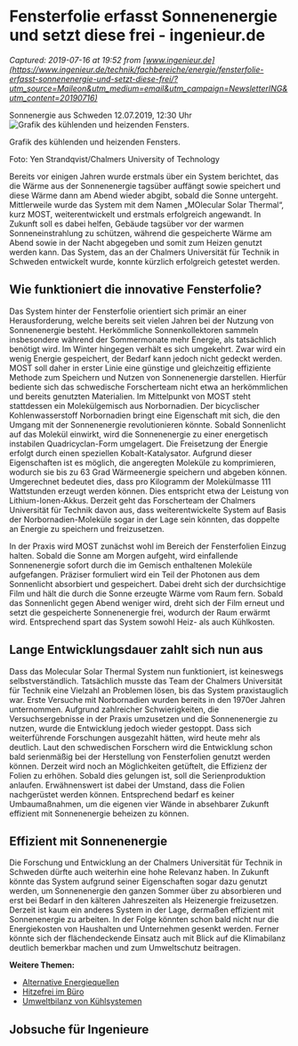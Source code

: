 # Fensterfolie erfasst Sonnenenergie und setzt diese frei - ingenieur.de

_Captured: 2019-07-16 at 19:52 from [www.ingenieur.de](https://www.ingenieur.de/technik/fachbereiche/energie/fensterfolie-erfasst-sonnenenergie-und-setzt-diese-frei/?utm_source=Maileon&utm_medium=email&utm_campaign=NewsletterING&utm_content=20190716)_

Sonnenergie aus Schweden 12.07.2019, 12:30 Uhr ![Grafik des kühlenden und heizenden Fensters.](https://www.ingenieur.de/wp-content/uploads/2019/07/g9seocrggcbjyqnkbsdz-e1562853844550.jpg)

Grafik des kühlenden und heizenden Fensters. 

Foto: Yen Strandqvist/Chalmers University of Technology

Bereits vor einigen Jahren wurde erstmals über ein System berichtet, das die Wärme aus der Sonnenenergie tagsüber auffängt sowie speichert und diese Wärme dann am Abend wieder abgibt, sobald die Sonne untergeht. Mittlerweile wurde das System mit dem Namen „MOlecular Solar Thermal“, kurz MOST, weiterentwickelt und erstmals erfolgreich angewandt. In Zukunft soll es dabei helfen, Gebäude tagsüber vor der warmen Sonneneinstrahlung zu schützen, während die gespeicherte Wärme am Abend sowie in der Nacht abgegeben und somit zum Heizen genutzt werden kann. Das System, das an der Chalmers Universität für Technik in Schweden entwickelt wurde, konnte kürzlich erfolgreich getestet werden.

## Wie funktioniert die innovative Fensterfolie?

Das System hinter der Fensterfolie orientiert sich primär an einer Herausforderung, welche bereits seit vielen Jahren bei der Nutzung von Sonnenenergie besteht. Herkömmliche Sonnenkollektoren sammeln insbesondere während der Sommermonate mehr Energie, als tatsächlich benötigt wird. Im Winter hingegen verhält es sich umgekehrt. Zwar wird ein wenig Energie gespeichert, der Bedarf kann jedoch nicht gedeckt werden. MOST soll daher in erster Linie eine günstige und gleichzeitig effiziente Methode zum Speichern und Nutzen von Sonnenenergie darstellen. Hierfür bediente sich das schwedische Forscherteam nicht etwa an herkömmlichen und bereits genutzten Materialien. Im Mittelpunkt von MOST steht stattdessen ein Molekülgemisch aus Norbornadien. Der bicyclischer Kohlenwasserstoff Norbornadien bringt eine Eigenschaft mit sich, die den Umgang mit der Sonnenenergie revolutionieren könnte. Sobald Sonnenlicht auf das Molekül einwirkt, wird die Sonnenenergie zu einer energetisch instabilen Quadricyclan-Form umgelagert. Die Freisetzung der Energie erfolgt durch einen speziellen Kobalt-Katalysator. Aufgrund dieser Eigenschaften ist es möglich, die angeregten Moleküle zu komprimieren, wodurch sie bis zu 63 Grad Wärmeenergie speichern und abgeben können. Umgerechnet bedeutet dies, dass pro Kilogramm der Molekülmasse 111 Wattstunden erzeugt werden können. Dies entspricht etwa der Leistung von Lithium-Ionen-Akkus. Derzeit geht das Forscherteam der Chalmers Universität für Technik davon aus, dass weiterentwickelte System auf Basis der Norbornadien-Moleküle sogar in der Lage sein könnten, das doppelte an Energie zu speichern und freizusetzen.

In der Praxis wird MOST zunächst wohl im Bereich der Fensterfolien Einzug halten. Sobald die Sonne am Morgen aufgeht, wird einfallende Sonnenenergie sofort durch die im Gemisch enthaltenen Moleküle aufgefangen. Präziser formuliert wird ein Teil der Photonen aus dem Sonnenlicht absorbiert und gespeichert. Dabei dreht sich der durchsichtige Film und hält die durch die Sonne erzeugte Wärme vom Raum fern. Sobald das Sonnenlicht gegen Abend weniger wird, dreht sich der Film erneut und setzt die gespeicherte Sonnenenergie frei, wodurch der Raum erwärmt wird. Entsprechend spart das System sowohl Heiz- als auch Kühlkosten.

## Lange Entwicklungsdauer zahlt sich nun aus

Dass das Molecular Solar Thermal System nun funktioniert, ist keineswegs selbstverständlich. Tatsächlich musste das Team der Chalmers Universität für Technik eine Vielzahl an Problemen lösen, bis das System praxistauglich war. Erste Versuche mit Norbornadien wurden bereits in den 1970er Jahren unternommen. Aufgrund zahlreicher Schwierigkeiten, die Versuchsergebnisse in der Praxis umzusetzen und die Sonnenenergie zu nutzen, wurde die Entwicklung jedoch wieder gestoppt. Dass sich weiterführende Forschungen ausgezahlt hätten, wird heute mehr als deutlich. Laut den schwedischen Forschern wird die Entwicklung schon bald serienmäßig bei der Herstellung von Fensterfolien genutzt werden können. Derzeit wird noch an Möglichkeiten getüftelt, die Effizienz der Folien zu erhöhen. Sobald dies gelungen ist, soll die Serienproduktion anlaufen. Erwähnenswert ist dabei der Umstand, dass die Folien nachgerüstet werden können. Entsprechend bedarf es keiner Umbaumaßnahmen, um die eigenen vier Wände in absehbarer Zukunft effizient mit Sonnenenergie beheizen zu können.

## Effizient mit Sonnenenergie

Die Forschung und Entwicklung an der Chalmers Universität für Technik in Schweden dürfte auch weiterhin eine hohe Relevanz haben. In Zukunft könnte das System aufgrund seiner Eigenschaften sogar dazu genutzt werden, um Sonnenenergie den ganzen Sommer über zu absorbieren und erst bei Bedarf in den kälteren Jahreszeiten als Heizenergie freizusetzen. Derzeit ist kaum ein anderes System in der Lage, dermaßen effizient mit Sonnenenergie zu arbeiten. In der Folge könnten schon bald nicht nur die Energiekosten von Haushalten und Unternehmen gesenkt werden. Ferner könnte sich der flächendeckende Einsatz auch mit Blick auf die Klimabilanz deutlich bemerkbar machen und zum Umweltschutz beitragen.

**Weitere Themen:**

  * [Alternative Energiequellen](https://www.ingenieur.de/technik/fachbereiche/energie/alternative-energiequellen/)
  * [Hitzefrei im Büro](https://www.ingenieur.de/karriere/arbeitsrecht/hitzefrei-im-buero/)
  * [Umweltbilanz von Kühlsystemen](https://www.ingenieur.de/technik/fachbereiche/energie/kuehlende-technik-klimatisierung-und-klimawandel-verstaerken-sich-gegenseitig/)

## Jobsuche für Ingenieure

